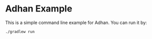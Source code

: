 # Adhan Example

This is a simple command line example for Adhan. You can run it by:

```
./gradlew run
```
